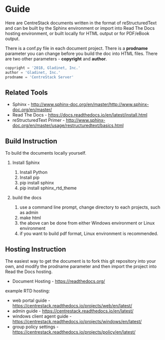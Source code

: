 # Guide

Here are CentreStack documents written in the format of reStructuredText and can be built by the Sphinx environment or import
into Read The Docs hosting environment, or built locally for HTML output or for PDF/eBook output.

There is a conf.py file in each document project. There is a **prodname** parameter you can change before you build the doc into HTML files. There are two other parameters - **copyright** and **author**.

```python
copyright = '2018, Gladinet, Inc.'
author = 'Gladinet, Inc.'
prodname = 'CentreStack Server'
```

## Related Tools

* Sphinx - http://www.sphinx-doc.org/en/master/http://www.sphinx-doc.org/en/master/
* Read The Docs - https://docs.readthedocs.io/en/latest/install.html
* reStructuredText Primer - http://www.sphinx-doc.org/en/master/usage/restructuredtext/basics.html

## Build Instruction

To build the documents locally yourself.
1. Install Sphinx

    1. Install Python
    1. Install pip
    1. pip install sphinx
    1. pip install sphinx_rtd_theme
    
1. build the docs

    1. use a command line prompt, change directory to each projects, such as admin
    1. make html
    1. the above can be done from either Windows environment or Linux environment
    1. if you want to build pdf format, Linux environment is recommended.
    
## Hosting Instruction

The easiest way to get the document is to fork this git repository into your own, and modify the prodname parameter and then import 
the project into Read the Docs hosting.

* Document Hosting - https://readthedocs.org/

example RTD hosting:

* web portal guide - https://centrestack.readthedocs.io/projects/web/en/latest/
* admin guide - https://centrestack.readthedocs.io/en/latest/
* windows client agent guide - https://centrestack.readthedocs.io/projects/windows/en/latest/
* group policy settings - https://centrestack.readthedocs.io/projects/policy/en/latest/
    
